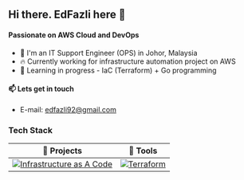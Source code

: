## Hi there. EdFazli here 👋  
  
#### Passionate on AWS Cloud and DevOps  

- 🏢 I'm an IT Support Engineer (OPS) in Johor, Malaysia
- 🔥 Currently working for infrastructure automation project on AWS
- 🌱 Learning in progress - IaC (Terraform) + Go programming

#### 📫 Lets get in touch  
- E-mail: [edfazli92@gmail.com](edfazli92@gmail.com)

### Tech Stack  
  

| 📂 **Projects** | 🧰 **Tools** |
|-|-|
| [![Infrastructure as A Code](https://img.shields.io/static/v1?label=Infrastructure-As-A-Code&message=%20&color=000605&logo=github&logoColor=white&labelColor=000605)](https://github.com/EdFazli) | [![Terraform](https://img.shields.io/static/v1?label=&message=Terraform&color=blueviolet&logo=terraform&logoColor=FFFFFF)](https://www.terraform.io/) |
